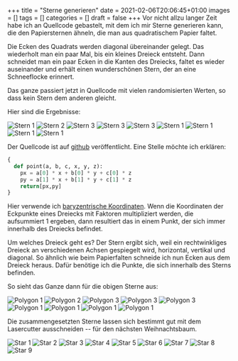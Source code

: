 +++
title = "Sterne generieren"
date = 2021-02-06T20:06:45+01:00
images = []
tags = []
categories = []
draft = false
+++
Vor nicht allzu langer Zeit habe ich an Quellcode gebastelt, mit dem ich mir Sterne generieren kann, die den Papiersternen
ähneln, die man aus quadratischem Papier faltet.

Die Ecken des Quadrats werden diagonal übereinander gelegt. Das wiederholt man ein paar Mal, bis ein kleines Dreieck entsteht. Dann schneidet man ein paar Ecken in die Kanten des Dreiecks, faltet es wieder auseinander und erhält einen wunderschönen Stern, der an eine Schneeflocke erinnert.

Das ganze passiert jetzt in Quellcode mit vielen randomisierten Werten, so dass kein Stern dem anderen gleicht.

Hier sind die Ergebnisse:

![Stern 1](https://github.com/ntj/sandbox/blob/master/img/star2-1.svg?raw=true)
![Stern 2](https://github.com/ntj/sandbox/blob/master/img/star2-2.svg?raw=true)
![Stern 3](https://github.com/ntj/sandbox/blob/master/img/star2-3.svg?raw=true)
![Stern 3](https://github.com/ntj/sandbox/blob/master/img/star2-4.svg?raw=true)
![Stern 3](https://github.com/ntj/sandbox/blob/master/img/star2-5.svg?raw=true)
![Stern 1](https://github.com/ntj/sandbox/blob/master/img/star2-6.svg?raw=true)
![Stern 1](https://github.com/ntj/sandbox/blob/master/img/star2-7.svg?raw=true)
![Stern 1](https://github.com/ntj/sandbox/blob/master/img/star2-8.svg?raw=true)
![Stern 1](https://github.com/ntj/sandbox/blob/master/img/star2-9.svg?raw=true)


Der Quellcode ist auf [github](https://github.com/ntj/sandbox) veröffentlicht. Eine Stelle möchte ich erklären:

```python
{
  def point(a, b, c, x, y, z):
    px = a[0] * x + b[0] * y + c[0] * z
    py = a[1] * x + b[1] * y + c[1] * z
    return[px,py]
}
```
Hier verwende ich [baryzentrische Koordinaten](https://de.wikipedia.org/wiki/Baryzentrische_Koordinaten). Wenn die Koordinaten der Eckpunkte eines Dreiecks mit Faktoren multipliziert werden, die aufsummiert 1 ergeben, dann resultiert das
in einem Punkt, der sich immer innerhalb des Dreiecks befindet.

Um welches Dreieck geht es? Der Stern ergibt sich, weil ein rechtwinkliges Dreieck
an verschiedenen Achsen gespiegelt wird, horizontal, vertikal und diagonal.
So ähnlich wie beim Papierfalten schneide ich nun Ecken aus dem Dreieck heraus. Dafür
benötige ich die Punkte, die sich innerhalb des Sterns befinden.

So sieht das Ganze dann für die obigen Sterne aus:


![Polygon 1](https://github.com/ntj/sandbox/blob/master/img/polygon-1.svg?raw=true)
![Polygon 2](https://github.com/ntj/sandbox/blob/master/img/polygon-2.svg?raw=true)
![Polygon 3](https://github.com/ntj/sandbox/blob/master/img/polygon-3.svg?raw=true)
![Polygon 3](https://github.com/ntj/sandbox/blob/master/img/polygon-4.svg?raw=true)
![Polygon 3](https://github.com/ntj/sandbox/blob/master/img/polygon-5.svg?raw=true)
![Polygon 1](https://github.com/ntj/sandbox/blob/master/img/polygon-6.svg?raw=true)
![Polygon 1](https://github.com/ntj/sandbox/blob/master/img/polygon-7.svg?raw=true)
![Polygon 1](https://github.com/ntj/sandbox/blob/master/img/polygon-8.svg?raw=true)
![Polygon 1](https://github.com/ntj/sandbox/blob/master/img/polygon-9.svg?raw=true)



Die zusammengesetzten Sterne lassen sich bestimmt gut mit dem Lasercutter
ausschneiden -- für den nächsten Weihnachtsbaum.


![Star 1](https://github.com/ntj/sandbox/blob/master/img/star1-1.svg?raw=true)
![Star 2](https://github.com/ntj/sandbox/blob/master/img/star1-2.svg?raw=true)
![Star 3](https://github.com/ntj/sandbox/blob/master/img/star1-3.svg?raw=true)
![Star 4](https://github.com/ntj/sandbox/blob/master/img/star1-4.svg?raw=true)
![Star 5](https://github.com/ntj/sandbox/blob/master/img/star1-5.svg?raw=true)
![Star 6](https://github.com/ntj/sandbox/blob/master/img/star1-6.svg?raw=true)
![Star 7](https://github.com/ntj/sandbox/blob/master/img/star1-7.svg?raw=true)
![Star 8](https://github.com/ntj/sandbox/blob/master/img/star1-8.svg?raw=true)
![Star 9](https://github.com/ntj/sandbox/blob/master/img/star1-9.svg?raw=true)
